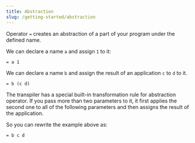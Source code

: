 ```yaml
---
title: Abstraction
slug: /getting-started/abstraction
---
```


Operator `=` creates an abstraction of a part of your program under the defined name.

We can declare a name `a` and assign `1` to it:

```
= a 1
```

We can declare a name `b` and assign the result of an application `c` to `d` to it.

```
= b (c d)
```

The transpiler has a special built-in transformation rule for abstraction operator. 
If you pass more than two parameters to it, it first applies the second one to all of the following parameters and then assigns the result of the application.

So you can rewrite the example above as:

```
= b c d
``` 
